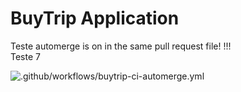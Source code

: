 # BuyTrip Application

Teste automerge is on in the same pull request file!
!!!  
Teste 7

![.github/workflows/buytrip-ci-automerge.yml](https://github.com/arilsonsantos/trip-application/workflows/.github/workflows/buytrip-ci-automerge.yml/badge.svg?branch=homolog)